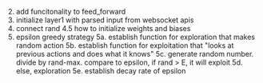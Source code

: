2.  add funcitonality to feed_forward
3.  initialize layer1 with parsed input from websocket apis
4.  connect rand
4.5 how to initialize weights and biases
5.  epsilon greedy strategy
5a. establish function for exploration that makes random action
5b. establish function for exploitation that "looks at previous actions and does what it knows"
5c. generate random number. divide by rand-max. compare to epsilon, if rand > E, it will exploit
5d. else, exploration
5e. establish decay rate of epsilon